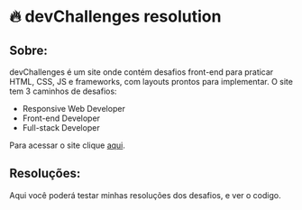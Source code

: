 # 🔥 devChallenges resolution

## Sobre:
devChallenges é um site onde contém desafios front-end para praticar HTML, CSS, JS e frameworks, com layouts prontos para implementar. O site tem 3 caminhos de desafios:
- Responsive Web Developer
- Front-end Developer
- Full-stack Developer

Para acessar o site clique <a href="https://devchallenges.io/">aqui</a>.

## Resoluções:
Aqui você poderá testar minhas resoluções dos desafios, e ver o codigo.